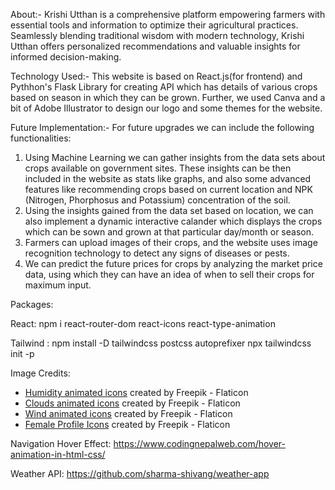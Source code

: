

About:- Krishi Utthan is a comprehensive platform empowering farmers with essential tools and information to optimize their agricultural practices. Seamlessly blending traditional wisdom with modern technology, Krishi Utthan offers personalized recommendations and valuable insights for informed decision-making.

Technology Used:- This website is based on React.js(for frontend) and Pythhon's Flask Library for creating API which has details of various crops based on season in which they can be grown. Further, we used Canva and a bit of Adobe Illustrator to design our logo and some themes for the website.

Future Implementation:- For future upgrades we can include the following functionalities:

1. Using Machine Learning we can gather insights from the data sets about crops available on government sites. These insights can be then included in the website as stats like graphs, and also some advanced features like recommending crops based on current location and NPK (Nitrogen, Phorphosus and Potassium) concentration of the soil.
2. Using the insights gained from the data set based on location, we can also implement a dynamic interactive calander which displays the crops which can be sown and grown at that particular day/month or season.
3. Farmers can upload images of their crops, and the website uses image recognition technology to detect any signs of diseases or pests.
4. We can predict the future prices for crops by analyzing the market price data, using which they can have an idea of when to sell their crops for maximum input.

Packages:

React:
npm i react-router-dom react-icons react-type-animation

Tailwind :
npm install -D tailwindcss postcss autoprefixer
npx tailwindcss init -p

Image Credits:

- [Humidity animated icons](https://www.flaticon.com/free-animated-icons/humidity) created by Freepik - Flaticon
- [Clouds animated icons](https://www.flaticon.com/free-animated-icons/clouds) created by Freepik - Flaticon
- [Wind animated icons](https://www.flaticon.com/free-animated-icons/wind) created by Freepik - Flaticon
- [Female Profile Icons](https://www.flaticon.com/free-icons/female) created by Freepik - Flaticon

Navigation Hover Effect:
https://www.codingnepalweb.com/hover-animation-in-html-css/

Weather API: https://github.com/sharma-shivang/weather-app
